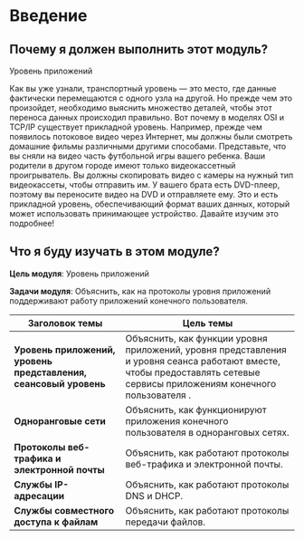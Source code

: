 # Введение

<!-- 15.0.1 -->
##  Почему я должен выполнить этот модуль?

Уровень приложений

Как вы уже узнали, транспортный уровень — это место, где данные фактически перемещаются с одного узла на другой. Но прежде чем это произойдет, необходимо выяснить множество деталей, чтобы этот переноса данных происходил правильно. Вот почему в моделях OSI и TCP/IP существует прикладной уровень. Например, прежде чем появилось потоковое видео через Интернет, мы должны были смотреть домашние фильмы различными другими способами. Представьте, что вы сняли на видео часть футбольной игры вашего ребенка. Ваши родители в другом городе имеют только видеокассетный проигрыватель. Вы должны скопировать видео с камеры на нужный тип видеокассеты, чтобы отправить им. У вашего брата есть DVD-плеер, поэтому вы переносите видео на DVD и отправляете ему. Это и есть прикладной уровень, обеспечивающий формат ваших данных, который может использовать принимающее устройство. Давайте изучим это подробнее!

<!-- 15.0.2 -->
##  Что я буду изучать в этом модуле?

**Цель модуля**: Уровень приложений

**Задачи модуля**: Объяснить, как на протоколы уровня приложений поддерживают работу приложений конечного пользователя.

| **Заголовок темы** | **Цель темы** |
| --- | --- |
| **Уровень приложений, уровень представления, сеансовый уровень** | Объяснить, как функции уровня приложений, уровня представления и уровня сеанса работают вместе, чтобы предоставлять сетевые сервисы приложениям конечного пользователя . |
| **Одноранговые сети** | Объяснить, как функционируют приложения конечного пользователя в одноранговых сетях. |
| **Протоколы веб-трафика и электронной почты** | Объяснить, как работают протоколы веб-трафика и электронной почты. |
| **Службы IP-адресации** | Объяснить, как работают протоколы DNS и DHCP. |
| **Службы совместного доступа к файлам** | Объяснить, как работают протоколы передачи файлов. |



